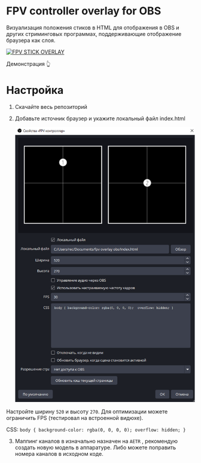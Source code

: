 # FPV controller overlay for OBS

Визуализация положения стиков в HTML для отображения в OBS и других стриминговых программах, поддерживающие отображение браузера как слоя.

[![FPV STICK OVERLAY](https://img.youtube.com/vi/pNcTPkidWYE/0.jpg)](https://www.youtube.com/watch?v=pNcTPkidWYE)

Демонстрация 👆

# Настройка

1. Скачайте весь репозиторий

2. Добавьте источник браузер и укажите локальный файл index.html 
   
   ![OBS vonfig.png](https://github.com/recoshet/FPV-controller-overlay-OBS/blob/main/img/OBSconfig.png?raw=true)

Настройте ширину `520` и высоту `270`. Для оптимизации можете ограничить FPS (тестировал на встроенной видюхе). 

CSS: `body { background-color: rgba(0, 0, 0, 0); overflow: hidden; }`

3. Маппинг каналов в изначально назначен на `AETR` , рекомендую создать новую модель в аппаратуре. Либо можете поправить номера каналов в исходном коде.
